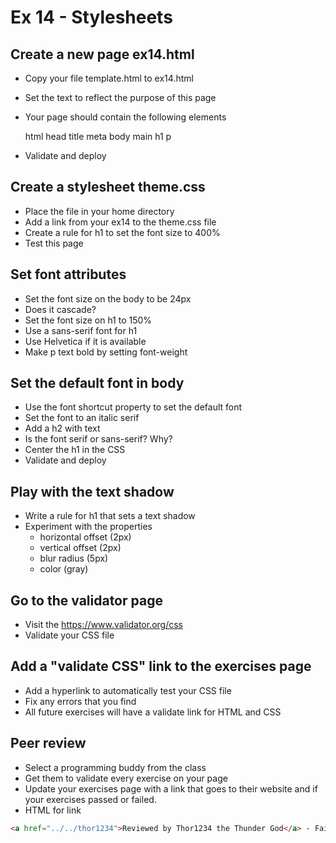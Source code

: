 # Ex 14 - Stylesheets

## Create a new page ex14.html
* Copy your file template.html to ex14.html
* Set the text to reflect the purpose of this page
* Your page should contain the following elements

    html
        head
            title
            meta
        body
            main
                h1
                p

* Validate and deploy


## Create a stylesheet theme.css
* Place the file in your home directory
* Add a link from your ex14 to the theme.css file
* Create a rule for h1 to set the font size to 400%
* Test this page


## Set font attributes
* Set the font size on the body to be 24px
* Does it cascade?
* Set the font size on h1 to 150%
* Use a sans-serif font for h1
* Use Helvetica if it is available
* Make p text bold by setting font-weight


## Set the default font in body
* Use the font shortcut property to set the default font
* Set the font to an italic serif
* Add a h2 with text
* Is the font serif or sans-serif?  Why?
* Center the h1 in the CSS
* Validate and deploy


## Play with the text shadow
* Write a rule for h1 that sets a text shadow
* Experiment with the properties
    * horizontal offset (2px)
    * vertical offset (2px)
    * blur radius (5px)
    * color (gray)


## Go to the validator page
* Visit the https://www.validator.org/css
* Validate your CSS file


## Add a "validate CSS" link to the exercises page
* Add a hyperlink to automatically test your CSS file
* Fix any errors that you find
* All future exercises will have a validate link for HTML and CSS


## Peer review
* Select a programming buddy from the class
* Get them to validate every exercise on your page
* Update your exercises page with a link that goes to their website and if your
exercises passed or failed.
* HTML for link

```html
<a href="../../thor1234">Reviewed by Thor1234 the Thunder God</a> - Failed - 2/12/18
```

